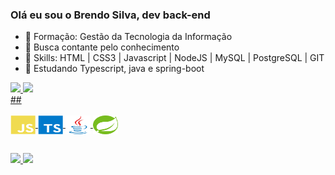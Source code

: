 ### Olá eu sou o Brendo Silva, dev back-end

- 📖 Formação: Gestão da Tecnologia da Informação
- 📒 Busca contante pelo conhecimento
- 📌 Skills: HTML | CSS3 | Javascript | NodeJS | MySQL | PostgreSQL | GIT
- 🌱 Estudando Typescript, java e spring-boot

<div>
  <a href="https://github.com/brendosilva">
    <img height="180em" src="https://github-readme-stats.vercel.app/api?username=brendosilva&show_icons=true&theme=dracula&include_all_commits=true&count_private=true"/>
    <img height="180em" src="https://github-readme-stats.vercel.app/api/top-langs/?username=brendosilva&layout=compact&langs_count=7&theme=dracula"/>
</div>
 ##
<div>
  <div style="display: inline_block"><br>
  <img align="center" alt="brendo-Js" height="30" width="40" src="https://raw.githubusercontent.com/devicons/devicon/master/icons/javascript/javascript-plain.svg">
  <img align="center" alt="brendo-Ts" height="30" width="40" src="https://raw.githubusercontent.com/devicons/devicon/master/icons/typescript/typescript-plain.svg">
  <img align= "center" alt"brendo-java" height="30" width="40" src="https://github.com/devicons/devicon/blob/master/icons/java/java-original.svg">
  <img align= "center" alt"brendo-java" height="30" width="40" src="https://github.com/devicons/devicon/blob/master/icons/spring/spring-original.svg">
       
    
</div>
  
##
  
<div>
  <a href="mailto:breendo.01@gmail.com"><img src="https://img.shields.io/badge/Gmail-D14836?style=for-the-badge&logo=gmail&logoColor=white" target="blank">
  <a href="https://www.linkedin.com/in/brendo-silva" target="_blank"><img src="https://img.shields.io/badge/-LinkedIn-%230077B5?style=for-the-badge&logo=linkedin&logoColor=white" target="_blank"></a>
</div>


